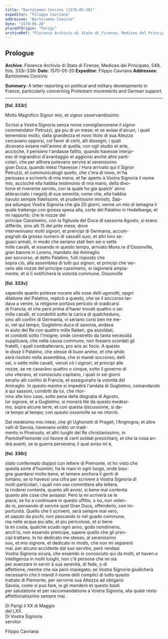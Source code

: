 ```yaml
---
title: "Bartolomeo Concino (1570-05-20)"
expeditor: "Filippo Cavriana"
addressee: "Bartolomeo Concino"
date: "1570-05-20"
placeOfOrigin: "Parigi"
archiveRef: "Florence Archivio di Stato di Firenze, Mediceo del Principato, 549, fols. 333r-336r"
---
```


## Prologue

**Archive**: Florence Archivio di Stato di Firenze, Mediceo del Principato, 549, fols. 333r-336r
**Date**: 1570-05-20
**Expeditor**: Filippo Cavriana
**Addressee**: Bartolomeo Concino

**Summary**: A letter reporting on political and military developments in France, particularly concerning Protestant movements and German support.

---


**[fol. 333r]**

Molto Magnifico Signor  mio, et signor osservandissimo 

  
Scrissi a Vostra Signoria  senza nome consiglianomene il signor commendator Petruzzi, gia piu di un mese; et se avisai d'alcuni, i quali   
temendosi molto, dalla grandezza et novo titolo di sua Altezza   
cercavano opporsi, col favor di certi, alli dissegni, i quali   
dicevano essere nell'animo di quella; con ogli studio et arte,   
accioche, il pensiero l'andasse fallito, quando havesse interpr-  
eso di ingrandirsi d'avantaggio et aggionsi anche altre parti-  
colari, che per allhora potevano servire al serenissimo   
gran Duca, quando  intesi l'havesse / Hora arrivato qui il Signor   
Petruzzi, et communicatogli  quello, che c'era di novo, m'ha   
persuaso a scriverlo di mia mano, et far aperto à Vostra Signoria  il nome   
mio, accioché ella habbia testimonio di mia mano, della divo-  
tione et riverente servitu, con  la quale ho gia qualch' anno   
abbracciato i negotij di sua serenità; come che, ella habbia   
havuto sempre fidelissimi, et prudentissimi ministrj. Sap-  
pia adunque Vostra Signoria  che gia 20 giorni, venne un mio di lamagna il quale trattengo con  grossa spesa alla, corte del Palatino in Hedelberga, et mi rapportò; che le nozze del   
principe Cassimeiro, con  la figliuola del Duca di sassonia Agosto, si erano differite, sino alli 15 del pńte mese, dove   
intervenivano molti signori, et prencipi di Germania, accom-  
pagnati da grosso numero di vassalli suoi, et altri loro se-  
guaci armati, in modo che seriano stati ben sei o sette   
mille cavalli, et essendo in questo tempo, arrivato Mons.re d'Ossonville, gran barone in Loreno, mandato dal Amiraglio  
per   soccorso, al detto Palatino, fulli risposto che   
sopra ciò, alla assemblea di tutti qui signori, et principi che ver-  
rańo alle nozze del principe cassimeiro, si ragionerà ampia-  
mente; et si li notificherà la volontà commune; Ossonville


**[fol. 333v]**

  
sapendo quanto potesse nocere alle cose delli ugonotti, opgni   
dilatione del Palatino, replicò a questo, che se il soccorso tar-  
dava a venire, la religione portava pericolo di sradicarsi   
di Francia; et che però prima d'haver trovati quattro o sei   
mille cavalli, et condottili sotto la carica di qualcheduno,   
sino alli confini di Germania, vi seriano corsi ben tre me-  
si, nel qul tempo, Guglielmo duca di saxonia, andava   
in aiuto del Re con quattro mille Raiteri, gia assoldati,   
et condotti sotto l'insigne; onde constretto da tanta necessità   
supplicava, che nella causa commune, non  fossero scordati gli   
fratelli, i quali combattevano, pro aris ac focis. A questo   
le disse il Palatino, che stesse di buon animo, et che qn̍do   
serà risoluto nella assemblea, che si mandi soccorso; delli   
sei, o sette mille cavalli, venuti co̍ i signori, et principi alle   
nozze, se ne cavara̍no quattro o cinque, sotto il governo di   
uno viterano, et conosciuto capitano, i quali in sei giorni   
seran̍o alli confini di Francia, et esseguiran̍o la volontà del   
Amiraglio. In questo mentre si impedirà l'andata di Guglielmo, comandando à quì sassoni, condotti da lui, che ritor-  
nino alle loro case, sotto pena della disgratia di Agosto,   
lor signore, et a Guglielmo, si moverà lite da questo medesi-  
mo, sopra alcune terre, et con questa discussione, si da-  
rà tempo al tempo; con questo ossonville se ne ritornò.

  
Dal medesimo mio intesi, che gli Ughonotti di Prageli, l'Angrogna, et altre valli di Savoia, havevano ordito un tradi-  
mento in Pineruolo, et altri luoghi del Re christianissimo, in Piemo̍tePiemonte col favore di certi soldati presichiarij, et che la cosa an-  
drà avanti, se la guerra persevera; il qual aviso mi è,


**[fol. 336r]**

  
stato confermato doppoi con  lettere di Piemonte, et ho visto che   
questa sorte d'huomini, ha le mani in ogni luogo, onde biso-  
gna guardarsi molto bene, et temere anchora li genti di   
lontano; se io havessi una cifra per scrivere à Vostra Signoria  di   
molti particolari, i quali non  oso committere alla lettera,   
la rinderei contenta, quanto alli avvisi, si bene mal contenta   
quanto alle cose che avisassi. Però la mi scriverà se le   
piace, se ho a continuare in questo uffitio, o no, non volen-  
do io, pensando di servire quel Gran Duca, offenderlo, con  im-  
portunità. Quello che li scriverò, serà sempre mai vero,   
et saputo da pochi, non pescando io nel guado commune,   
ma nelle acque piu alte, et piu pericolose, et si bene   
la mi costa, qualche scudo ogni anno, godo nondimeno,   
anch'io, non  essendo prencipe, sapere quello che gli pren-  
cipi trattano. Io ho dedicato me stesso, al serenissimo   
suo, et mio signore, et dedicato in modo, che non  mi separerò   
mai, per alcuno accidente dal suo servitio, però rendasi   
Vostra Signoria  sicura, che essendo io conosciuto qui da molti, et haven.o   
intelligenza in molti luoghi, non  c'è persona che mi sia   
per avanzare in servir à sua serenità, di fede, o di   
affettione, mentre che sia però impiegato; se Vostra Signoria  giudicherà   
necessario che li mandi il nome delli complici di tutto questo   
trattato di Piemonte, per servirne sua Altezza  ad obligarsi   
Savoia, come si puo fare, io gli manderò et questo basti   
per salutatione et per raccomandatione  a Vostra Signoria, alla quale resto   
affettionatissimo  sempre mai.

Di Parigi il XX di Maggio   
del LXX.  
Di Vostra Signoria   
servitor
            
Filippo Cavriana

